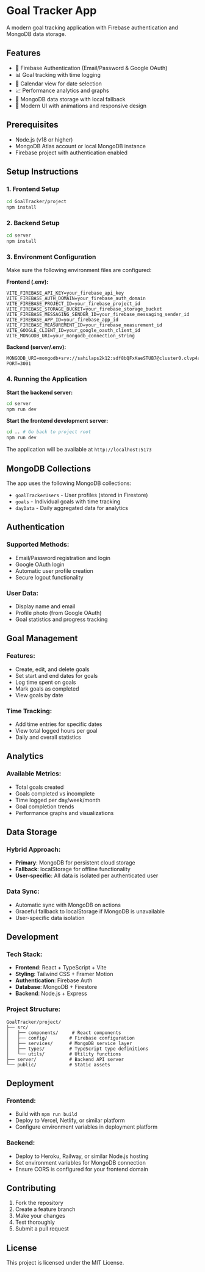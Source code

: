 # Goal Tracker App

A modern goal tracking application with Firebase authentication and MongoDB data storage.

## Features

- 🔐 Firebase Authentication (Email/Password & Google OAuth)
- 📊 Goal tracking with time logging
- 📅 Calendar view for date selection
- 📈 Performance analytics and graphs
- 💾 MongoDB data storage with local fallback
- 🎨 Modern UI with animations and responsive design

## Prerequisites

- Node.js (v18 or higher)
- MongoDB Atlas account or local MongoDB instance
- Firebase project with authentication enabled

## Setup Instructions

### 1. Frontend Setup

```bash
cd GoalTracker/project
npm install
```

### 2. Backend Setup

```bash
cd server
npm install
```

### 3. Environment Configuration

Make sure the following environment files are configured:

**Frontend (.env):**
```env
VITE_FIREBASE_API_KEY=your_firebase_api_key
VITE_FIREBASE_AUTH_DOMAIN=your_firebase_auth_domain
VITE_FIREBASE_PROJECT_ID=your_firebase_project_id
VITE_FIREBASE_STORAGE_BUCKET=your_firebase_storage_bucket
VITE_FIREBASE_MESSAGING_SENDER_ID=your_firebase_messaging_sender_id
VITE_FIREBASE_APP_ID=your_firebase_app_id
VITE_FIREBASE_MEASUREMENT_ID=your_firebase_measurement_id
VITE_GOOGLE_CLIENT_ID=your_google_oauth_client_id
VITE_MONGODB_URI=your_mongodb_connection_string
```

**Backend (server/.env):**
```env
MONGODB_URI=mongodb+srv://sahilaps2k12:sdf8bQFxKaeSTUB7@cluster0.clvp4at.mongodb.net/
PORT=3001
```

### 4. Running the Application

**Start the backend server:**
```bash
cd server
npm run dev
```

**Start the frontend development server:**
```bash
cd .. # Go back to project root
npm run dev
```

The application will be available at `http://localhost:5173`

## MongoDB Collections

The app uses the following MongoDB collections:

- `goalTrackerUsers` - User profiles (stored in Firestore)
- `goals` - Individual goals with time tracking
- `dayData` - Daily aggregated data for analytics

## Authentication

### Supported Methods:
- Email/Password registration and login
- Google OAuth login
- Automatic user profile creation
- Secure logout functionality

### User Data:
- Display name and email
- Profile photo (from Google OAuth)
- Goal statistics and progress tracking

## Goal Management

### Features:
- Create, edit, and delete goals
- Set start and end dates for goals
- Log time spent on goals
- Mark goals as completed
- View goals by date

### Time Tracking:
- Add time entries for specific dates
- View total logged hours per goal
- Daily and overall statistics

## Analytics

### Available Metrics:
- Total goals created
- Goals completed vs incomplete
- Time logged per day/week/month
- Goal completion trends
- Performance graphs and visualizations

## Data Storage

### Hybrid Approach:
- **Primary**: MongoDB for persistent cloud storage
- **Fallback**: localStorage for offline functionality
- **User-specific**: All data is isolated per authenticated user

### Data Sync:
- Automatic sync with MongoDB on actions
- Graceful fallback to localStorage if MongoDB is unavailable
- User-specific data isolation

## Development

### Tech Stack:
- **Frontend**: React + TypeScript + Vite
- **Styling**: Tailwind CSS + Framer Motion
- **Authentication**: Firebase Auth
- **Database**: MongoDB + Firestore
- **Backend**: Node.js + Express

### Project Structure:
```
GoalTracker/project/
├── src/
│   ├── components/     # React components
│   ├── config/        # Firebase configuration
│   ├── services/      # MongoDB service layer
│   ├── types/         # TypeScript type definitions
│   └── utils/         # Utility functions
├── server/            # Backend API server
└── public/            # Static assets
```

## Deployment

### Frontend:
- Build with `npm run build`
- Deploy to Vercel, Netlify, or similar platform
- Configure environment variables in deployment platform

### Backend:
- Deploy to Heroku, Railway, or similar Node.js hosting
- Set environment variables for MongoDB connection
- Ensure CORS is configured for your frontend domain

## Contributing

1. Fork the repository
2. Create a feature branch
3. Make your changes
4. Test thoroughly
5. Submit a pull request

## License

This project is licensed under the MIT License. 